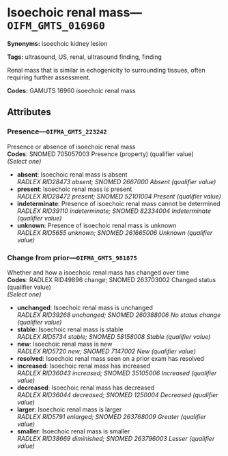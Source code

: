 # Isoechoic renal mass—`OIFM_GMTS_016960`

**Synonyms:** isoechoic kidney lesion

**Tags:** ultrasound, US, renal, ultrasound finding, finding

Renal mass that is similar in echogenicity to surrounding tissues, often requiring further assessment.

**Codes:** GAMUTS 16960 isoechoic renal mass

## Attributes

### Presence—`OIFMA_GMTS_223242`

Presence or absence of isoechoic renal mass  
**Codes**: SNOMED 705057003 Presence (property) (qualifier value)  
*(Select one)*

- **absent**: Isoechoic renal mass is absent  
_RADLEX RID28473 absent; SNOMED 2667000 Absent (qualifier value)_
- **present**: Isoechoic renal mass is present  
_RADLEX RID28472 present; SNOMED 52101004 Present (qualifier value)_
- **indeterminate**: Presence of isoechoic renal mass cannot be determined  
_RADLEX RID39110 indeterminate; SNOMED 82334004 Indeterminate (qualifier value)_
- **unknown**: Presence of isoechoic renal mass is unknown  
_RADLEX RID5655 unknown; SNOMED 261665006 Unknown (qualifier value)_

### Change from prior—`OIFMA_GMTS_981875`

Whether and how a isoechoic renal mass has changed over time  
**Codes**: RADLEX RID49896 change; SNOMED 263703002 Changed status (qualifier value)  
*(Select one)*

- **unchanged**: Isoechoic renal mass is unchanged  
_RADLEX RID39268 unchanged; SNOMED 260388006 No status change (qualifier value)_
- **stable**: Isoechoic renal mass is stable  
_RADLEX RID5734 stable; SNOMED 58158008 Stable (qualifier value)_
- **new**: Isoechoic renal mass is new  
_RADLEX RID5720 new; SNOMED 7147002 New (qualifier value)_
- **resolved**: Isoechoic renal mass seen on a prior exam has resolved  
- **increased**: Isoechoic renal mass has increased  
_RADLEX RID36043 increased; SNOMED 35105006 Increased (qualifier value)_
- **decreased**: Isoechoic renal mass has decreased  
_RADLEX RID36044 decreased; SNOMED 1250004 Decreased (qualifier value)_
- **larger**: Isoechoic renal mass is larger  
_RADLEX RID5791 enlarged; SNOMED 263768009 Greater (qualifier value)_
- **smaller**: Isoechoic renal mass is smaller  
_RADLEX RID38669 diminished; SNOMED 263796003 Lesser (qualifier value)_